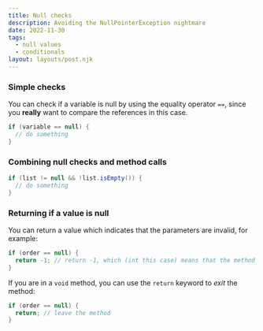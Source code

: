 ```yaml
---
title: Null checks
description: Avoiding the NullPointerException nightmare
date: 2022-11-30
tags:
  - null values
  - conditionals
layout: layouts/post.njk
---
```


### Simple checks
You can check if a variable is null by using the equality operator `==`, since you **really** want to compare the references in this case.

```java
if (variable == null) {
  // do something
}
```

### Combining null checks and method calls
```java
if (list != null && !list.isEmpty()) {
  // do something
}
```

### Returning if a value is null
You can return a value which indicates that the parameters are invalid, for example:
```java
if (order == null) {
  return -1; // return -1, which (int this case) means that the method does not succeed.
}
```

If you are in a `void` method, you can use the `return` keyword to *exit* the method:
```java
if (order == null) {
  return; // leave the method
}
```